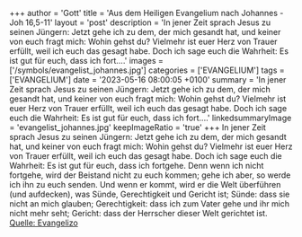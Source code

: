 +++
author = 'Gott'
title = 'Aus dem Heiligen Evangelium nach Johannes - Joh 16,5-11'
layout = 'post'
description = 'In jener Zeit sprach Jesus zu seinen Jüngern: Jetzt gehe ich zu dem, der mich gesandt hat, und keiner von euch fragt mich: Wohin gehst du? Vielmehr ist euer Herz von Trauer erfüllt, weil ich euch das gesagt habe. Doch ich sage euch die Wahrheit: Es ist gut für euch, dass ich fort....'
images = ['/symbols/evangelist_johannes.jpg']
categories = ['EVANGELIUM']
tags = ['EVANGELIUM']
date = '2023-05-16 08:00:05 +0100'
summary = 'In jener Zeit sprach Jesus zu seinen Jüngern: Jetzt gehe ich zu dem, der mich gesandt hat, und keiner von euch fragt mich: Wohin gehst du? Vielmehr ist euer Herz von Trauer erfüllt, weil ich euch das gesagt habe. Doch ich sage euch die Wahrheit: Es ist gut für euch, dass ich fort....'
linkedsummaryImage = 'evangelist_johannes.jpg'
keepImageRatio = 'true'
+++
In jener Zeit sprach Jesus zu seinen Jüngern: Jetzt gehe ich zu dem, der mich gesandt hat, und keiner von euch fragt mich: Wohin gehst du?
Vielmehr ist euer Herz von Trauer erfüllt, weil ich euch das gesagt habe.
Doch ich sage euch die Wahrheit: Es ist gut für euch, dass ich fortgehe.<!--more--> Denn wenn ich nicht fortgehe, wird der Beistand nicht zu euch kommen; gehe ich aber, so werde ich ihn zu euch senden.
Und wenn er kommt, wird er die Welt überführen (und aufdecken), was Sünde, Gerechtigkeit und Gericht ist;
Sünde: dass sie nicht an mich glauben;
Gerechtigkeit: dass ich zum Vater gehe und ihr mich nicht mehr seht;
Gericht: dass der Herrscher dieser Welt gerichtet ist.<br> [Quelle: Evangelizo](https://evangeliumtagfuertag.org/DE/gospel)
